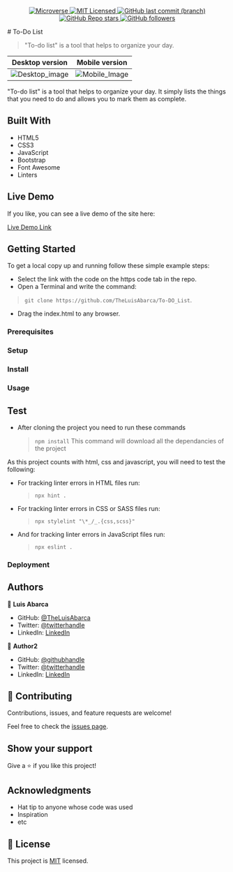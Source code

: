 <p align="center">
  <a href="https://www.microverse.org/">
    <img alt="Microverse" src="https://img.shields.io/badge/-Microverse-blueviolet?style=plastic">
  </a>
  <a href="https://github.com/TheLuisAbarca/:To-DO_List:/LICENSE">
    <img alt="MIT Licensed" src="https://img.shields.io/badge/license-MIT-green?style=plastic">
  </a>
  <a href="https://github.com/TheLuisAbarca/:To-DO_List:">
    <img alt="GitHub last commit (branch)" src="https://img.shields.io/github/last-commit/TheLuisAbarca/To-DO_List/master?color=blue&style=plastic">
  </a>
  <a href="https://github.com/TheLuisAbarca/:To-DO_List:">
    <img alt="GitHub Repo stars" src="https://img.shields.io/github/stars/TheLuisAbarca/To-DO_List?color=orange&label=%E2%98%85%20stars%20&style=plastic">
  </a>
  <a href="https://github.com/TheLuisAbarca">
    <img alt="GitHub followers" src="https://img.shields.io/github/followers/TheLuisAbarca?color=yellow&logo=github&style=plastic">
  </a>
</p>
# To-Do List

> "To-do list" is a tool that helps to organize your day.

| Desktop version | Mobile version|
|-----------------|---------------|
| ![Desktop_image](./readme_imgs/desktop_ver.png) | ![Mobile_Image](./readme_imgs/mobile_ver.png) | 

"To-do list" is a tool that helps to organize your day. It simply lists the things that you need to do and allows you to mark them as complete.

## Built With

- HTML5
- CSS3
- JavaScript
- Bootstrap
- Font Awesome
- Linters

## Live Demo

If you like, you can see a live demo of the site here:

[Live Demo Link](https://theluisabarca.github.io/To-DO_List/dist)


## Getting Started

To get a local copy up and running follow these simple example steps:

- Select the link with the code on the https code tab in the repo.
- Open a Terminal and write the command: 
> `git clone https://github.com/TheLuisAbarca/To-DO_List`.
- Drag the index.html to any browser.

### Prerequisites

### Setup

### Install

### Usage

## Test

- After cloning the project you need to run these commands

  > `npm install`
  > This command will download all the dependancies of the project

As this project counts with html, css and javascript, you will need to test the following:

- For tracking linter errors in HTML files run:

  > `npx hint .`

- For tracking linter errors in CSS or SASS  files run:

  > `npx stylelint "\*_/_.{css,scss}"`

- And for tracking linter errors in JavaScript files run:

  > `npx eslint .`

### Deployment



## Authors

👤 **Luis Abarca**

- GitHub: [@TheLuisAbarca](https://github.com/TheLuisAbarca)
- Twitter: [@twitterhandle](https://twitter.com/twitterhandle)
- LinkedIn: [LinkedIn](https://linkedin.com/in/linkedinhandle)

👤 **Author2**

- GitHub: [@githubhandle](https://github.com/githubhandle)
- Twitter: [@twitterhandle](https://twitter.com/twitterhandle)
- LinkedIn: [LinkedIn](https://linkedin.com/in/linkedinhandle)

## 🤝 Contributing

Contributions, issues, and feature requests are welcome!

Feel free to check the [issues page](../../issues/).

## Show your support

Give a ⭐️ if you like this project!

## Acknowledgments

- Hat tip to anyone whose code was used
- Inspiration
- etc

## 📝 License

This project is [MIT](./MIT.md) licensed.
